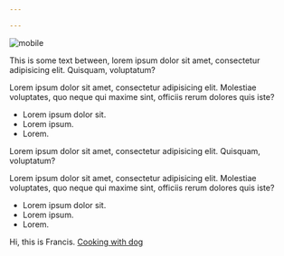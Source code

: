 ```yaml
---

---
```


![mobile](mobile.png)

<div react-component-name="SimpleComponent"></div>

This is some text between, lorem ipsum dolor sit amet, consectetur adipisicing elit. Quisquam, voluptatum?

<div react-component-name="PropsComponent" name="Dog"></div>

<div react-component-name="ChildrenComponent">

Lorem ipsum dolor sit amet, consectetur adipisicing elit. Molestiae voluptates, quo neque qui maxime sint, officiis rerum dolores quis iste?

* Lorem ipsum dolor sit.
* Lorem ipsum.
* Lorem.
  
</div>

<div react-component-name="NestedChildrenComponent">

Lorem ipsum dolor sit amet, consectetur adipisicing elit. Quisquam, voluptatum?

<div react-prop-name="text">

Lorem ipsum dolor sit amet, consectetur adipisicing elit. Molestiae voluptates, quo neque qui maxime sint, officiis rerum dolores quis iste?

* Lorem ipsum dolor sit.
* Lorem ipsum.
* Lorem.

</div>

<div react-prop-name="caption">

Hi, this is Francis.
[Cooking with dog](https://www.youtube.com/user/cookingwithdog)

</div>
  
</div>

